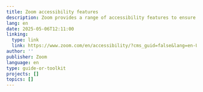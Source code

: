 ```yaml
---
title: Zoom accessibility features
description: Zoom provides a range of accessibility features to ensure an inclusive experience for all users. Key features include closed captioning and live transcription (automated or manual), screen reader support (compatible with NVDA, JAWS, VoiceOver, and TalkBack), and full keyboard navigation with customizable shortcuts. Users can also adjust video display options to highlight interpreters or key speakers, and set language preferences for improved caption accuracy.
lang: en
date: 2025-05-06T12:11:00
linking:
  type: link
  link: https://www.zoom.com/en/accessibility/?cms_guid=false&lang=en-US
author: ''
publisher: Zoom
language: en
type: guide-or-toolkit
projects: []
topics: []
---
```


